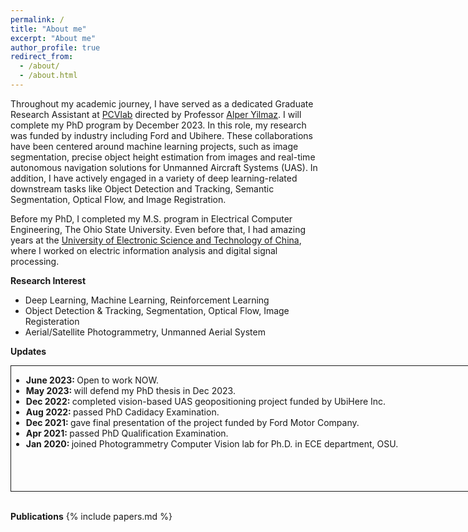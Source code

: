 ```yaml
---
permalink: /
title: "About me"
excerpt: "About me"
author_profile: true
redirect_from: 
  - /about/
  - /about.html
---
```

Throughout my academic journey, I have served as a dedicated Graduate Research Assistant at [PCVlab](https://u.osu.edu/pcvlab/) directed by Professor [Alper Yilmaz](https://ceg.osu.edu/people/yilmaz.15). I will complete my PhD program by December 2023. In this role, my research was funded by industry including Ford and Ubihere. These collaborations have been centered around machine learning projects, such as image segmentation, precise object height estimation from images and real-time autonomous navigation solutions for Unmanned Aircraft Systems (UAS). In addition, I have actively engaged in a variety of deep learning-related downstream tasks like Object Detection and Tracking, Semantic Segmentation, Optical Flow, and Image Registration.

Before my PhD, I completed my M.S. program in Electrical Computer Engineering, The Ohio State University. Even before that, I had amazing years at the [University of Electronic Science and Technology of China](https://en.uestc.edu.cn/), where I worked on electric information analysis and digital signal processing.

**Research Interest**
  * Deep Learning, Machine Learning, Reinforcement Learning
  * Object Detection & Tracking, Segmentation, Optical Flow, Image Registeration
  * Aerial/Satellite Photogrammetry, Unmanned Aerial System

**Updates**
<div class="posts-wrapper">
    <div class="post" style="width:800px;height:200px;border:1px solid;overflow:auto">
        <ul class="news">
            <li><strong>June 2023: </strong>Open to work NOW.
            </li>
            <li><strong>May 2023: </strong>will defend my PhD thesis in Dec 2023.
            </li>
            <li><strong>Dec 2022: </strong>completed vision-based UAS geopositioning project funded by UbiHere Inc.
            </li>
            <li><strong>Aug 2022: </strong>passed PhD Cadidacy Examination.
            </li>
            <li><strong>Dec 2021: </strong>gave final presentation of the project funded by Ford Motor Company.
            </li>
            <li><strong>Apr 2021: </strong>passed PhD Qualification Examination.
            </li>
            <li><strong>Jan 2020: </strong> joined Photogrammetry Computer Vision lab for Ph.D. in ECE department, OSU.
            </li>
        </ul>
    </div>
</div>
<br/>

**Publications**
{% include papers.md %}
